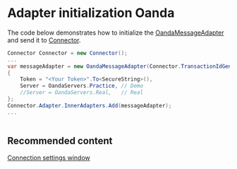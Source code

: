 # Adapter initialization Oanda

The code below demonstrates how to initialize the [OandaMessageAdapter](../api/StockSharp.Oanda.OandaMessageAdapter.html) and send it to [Connector](../api/StockSharp.Algo.Connector.html).

```cs
Connector Connector = new Connector();				
...				
var messageAdapter = new OandaMessageAdapter(Connector.TransactionIdGenerator)
{
    Token = "<Your Token>".To<SecureString>(),
    Server = OandaServers.Practice, // Demo
    //Server = OandaServers.Real,   // Real
};
Connector.Adapter.InnerAdapters.Add(messageAdapter);
...	
							
```

## Recommended content

[Connection settings window](API_UI_ConnectorWindow.md)
